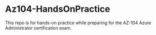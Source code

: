 # Az104-HandsOnPractice

This repo is for hands-on practice while preparing for the AZ-104 Azure Administrator certification exam.
